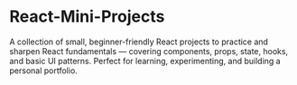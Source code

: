 # React-Mini-Projects
A collection of small, beginner-friendly React projects to practice and sharpen React fundamentals — covering components, props, state, hooks, and basic UI patterns. Perfect for learning, experimenting, and building a personal portfolio.
